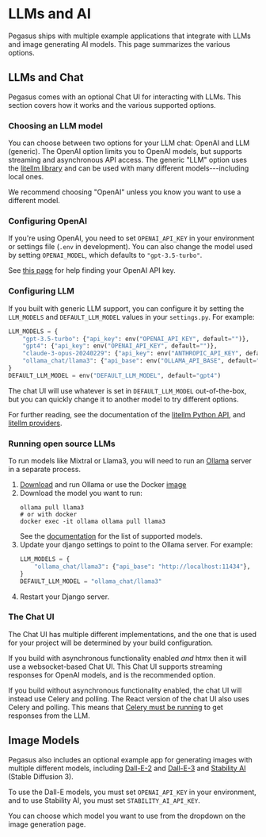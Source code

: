 # LLMs and AI

Pegasus ships with multiple example applications that integrate with LLMs and image generating AI models.
This page summarizes the various options.

## LLMs and Chat

Pegasus comes with an optional Chat UI for interacting with LLMs.
This section covers how it works and the various supported options.

### Choosing an LLM model

You can choose between two options for your LLM chat: OpenAI and LLM (generic).
The OpenAI option limits you to OpenAI models, but supports streaming and asynchronous API access.
The generic "LLM" option uses the [litellm library](https://docs.litellm.ai/docs/) and can be used with many different
models---including local ones.

We recommend choosing "OpenAI" unless you know you want to use a different model.

### Configuring OpenAI

If you're using OpenAI, you need to set `OPENAI_API_KEY` in your environment or settings file (`.env` in development).
You can also change the model used by setting `OPENAI_MODEL`, which defaults to `"gpt-3.5-turbo"`.

See [this page](https://help.openai.com/en/articles/4936850-where-do-i-find-my-secret-api-key) for help
finding your OpenAI API key.

### Configuring LLM

If you built with generic LLM support, you can configure it by setting the `LLM_MODELS` and `DEFAULT_LLM_MODEL`
values in your `settings.py`. For example:

```python
LLM_MODELS = {
    "gpt-3.5-turbo": {"api_key": env("OPENAI_API_KEY", default="")},
    "gpt4": {"api_key": env("OPENAI_API_KEY", default="")},
    "claude-3-opus-20240229": {"api_key": env("ANTHROPIC_API_KEY", default="")},
    "ollama_chat/llama3": {"api_base": env("OLLAMA_API_BASE", default="http://localhost:11434")},  # requires a running ollama instance
}
DEFAULT_LLM_MODEL = env("DEFAULT_LLM_MODEL", default="gpt4")
```

The chat UI will use whatever is set in `DEFAULT_LLM_MODEL` out-of-the-box, but you can quickly change it
to another model to try different options.

For further reading, see the documentation of the [litellm Python API](https://docs.litellm.ai/docs/completion),
and [litellm providers](https://docs.litellm.ai/docs/providers).

### Running open source LLMs
To run models like Mixtral or Llama3, you will need to run an [Ollama](https://ollama.com/) server in a separate process.

1. [Download](https://ollama.com/download) and run Ollama or use the Docker [image](https://hub.docker.com/r/ollama/ollama)
2. Download the model you want to run:
   ```shell
   ollama pull llama3
   # or with docker
   docker exec -it ollama ollama pull llama3
   ```
   See the [documentation](https://docs.litellm.ai/docs/providers/ollama) for the list of supported models.
3. Update your django settings to point to the Ollama server. For example:
   ```python
   LLM_MODELS = {
       "ollama_chat/llama3": {"api_base": "http://localhost:11434"},
   }
   DEFAULT_LLM_MODEL = "ollama_chat/llama3"
   ```
4. Restart your Django server.

### The Chat UI

The Chat UI has multiple different implementations, and the one that is used for your project will be determined by your build configuration.

If you build with asynchronous functionality enabled *and* htmx then it will use a websocket-based Chat UI.
This Chat UI supports streaming responses for OpenAI models, and is the recommended option.

If you build without asynchronous functionality enabled, the chat UI will instead use Celery and polling.
The React version of the chat UI also uses Celery and polling.
This means that [Celery must be running](./celery.md) to get responses from the LLM.

## Image Models

Pegasus also includes an optional example app for generating images with multiple different models,
including [Dall-E-2](https://openai.com/index/dall-e-2) and [Dall-E-3](https://openai.com/index/dall-e-3)
and [Stability AI](https://stability.ai/) (Stable Diffusion 3).

To use the Dall-E models, you must set `OPENAI_API_KEY` in your environment,
and to use Stability AI, you must set `STABILITY_AI_API_KEY`.

You can choose which model you want to use from the dropdown on the image generation page.
